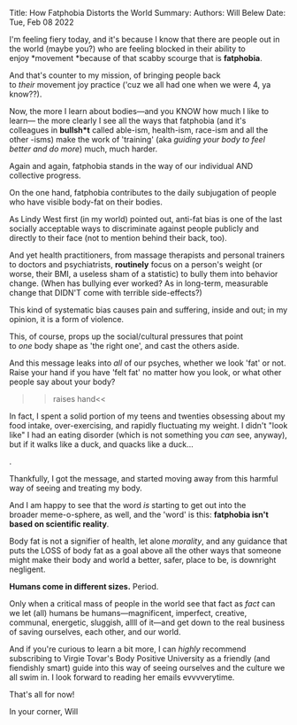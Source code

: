 Title:   How Fatphobia Distorts the World
Summary: 
Authors: Will Belew
Date:    Tue, Feb 08 2022
        

I'm feeling fiery today, and it's because I know that there are people out in the world (maybe you?) who are feeling blocked in their ability to enjoy *movement *because of that scabby scourge that is **fatphobia**.

And that's counter to my mission, of bringing people back to *their* movement joy practice ('cuz we all had one when we were 4, ya know??).

Now, the more I learn about bodies—and you KNOW how much I like to learn— the more clearly I see all the ways that fatphobia (and it's colleagues in **bullsh*t** called able-ism, health-ism, race-ism and all the other -isms) make the work of 'training' (aka *guiding your body to feel better and do more*) much, much harder.

Again and again, fatphobia stands in the way of our individual AND collective progress.

On the one hand, fatphobia contributes to the daily subjugation of people who have visible body-fat on their bodies.

As Lindy West first (in my world) pointed out, anti-fat bias is one of the last socially acceptable ways to discriminate against people publicly and directly to their face (not to mention behind their back, too).

And yet health practitioners, from massage therapists and personal trainers to doctors and psychiatrists, **routinely** focus on a person's weight (or worse, their BMI, a useless sham of a statistic) to bully them into behavior change. (When has bullying ever worked? As in long-term, measurable change that DIDN'T come with terrible side-effects?)

This kind of systematic bias causes pain and suffering, inside and out; in my opinion, it is a form of violence.

This, of course, props up the social/cultural pressures that point to *one* body shape as 'the right one', and cast the others aside.

And this message leaks into *all* of our psyches, whether we look 'fat' or not. Raise your hand if you have 'felt fat' no matter how you look, or what other people say about your body?

>>raises hand<<

In fact, I spent a solid portion of my teens and twenties obsessing about my food intake, over-exercising, and rapidly fluctuating my weight. I didn't "look like" I had an eating disorder (which is not something you *can* see, anyway), but if it walks like a duck, and quacks like a duck…

.

Thankfully, I got the message, and started moving away from this harmful way of seeing and treating my body. 

And I am happy to see that the word *is* starting to get out into the broader meme-o-sphere, as well, and the 'word' is this: **fatphobia isn't based on scientific reality**.

Body fat is not a signifier of health, let alone *morality*, and any guidance that puts the LOSS of body fat as a goal above all the other ways that someone might make their body and world a better, safer, place to be, is downright negligent.

**Humans come in different sizes.** Period.

Only when a critical mass of people in the world see that fact as *fact* can we let (all) humans be humans—magnificent, imperfect, creative, communal, energetic, sluggish, allll of it—and get down to the real business of saving ourselves, each other, and our world.

And if you're curious to learn a bit more, I can *highly* recommend subscribing to Virgie Tovar's Body Positive University as a friendly (and fiendishly smart) guide into this way of seeing ourselves and the culture we all swim in. I look forward to reading her emails evvvverytime.

That's all for now!

In your corner,
Will


